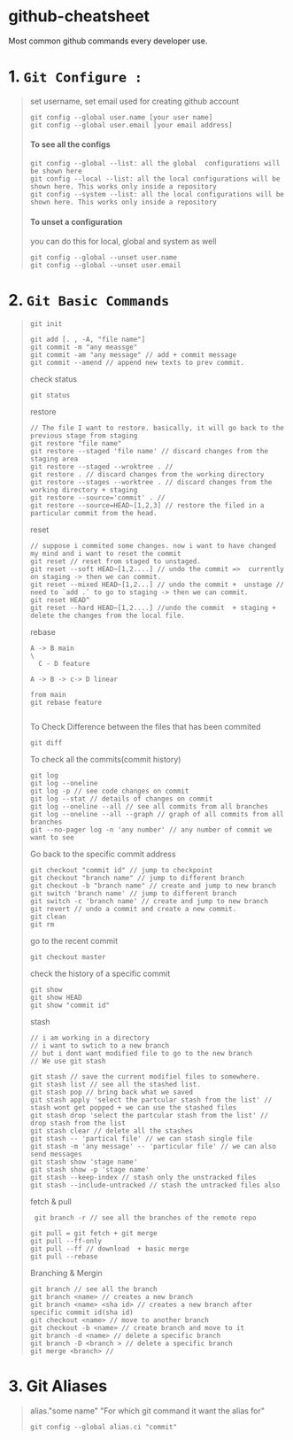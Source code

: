 # github-cheatsheet
Most common github commands every developer use.

# 1. `Git Configure :`
> set username, set email used for creating github account
> ```git
> git config --global user.name [your user name]
> git config --global user.email [your email address]
> ```
>#### To see all the configs
> ```git
> git config --global --list: all the global  configurations will be shown here
> git config --local --list: all the local configurations will be shown here. This works only inside a repository
> git config --system --list: all the local configurations will be shown here. This works only inside a repository
> ```
>####  To unset a configuration
> you can do this for local, global and system as well
> ```git
> git config --global --unset user.name
> git config --global --unset user.email
> ```
# 2. `Git Basic Commands`
> ```git
> git init
> ```
> ```git
> git add [. , -A, "file name"]
> git commit -m "any meassge"
> git commit -am "any message" // add + commit message
> git commit --amend // append new texts to prev commit. 
> ```
> check status 
> ```git
> git status
> ```
> restore
> ```git
> // The file I want to restore. basically, it will go back to the previous stage from staging
> git restore "file name"
> git restore --staged 'file name' // discard changes from the staging area 
> git restore --staged --wroktree . //
> git restore . // discard changes from the working directory
> git restore --stages --worktree . // discard changes from the working directory + staging
> git restore --source='commit' . //
> git restore --source=HEAD~[1,2,3] // restore the filed in a particular commit from the head. 
> ```
> reset
> ```git
> // suppose i commited some changes. now i want to have changed my mind and i want to reset the commit
> git reset // reset from staged to unstaged. 
> git reset --soft HEAD~[1,2....] // undo the commit =>  currently on staging -> then we can commit. 
> git reset --mixed HEAD~[1,2...] // undo the commit +  unstage // need to `add .` to go to staging -> then we can commit. 
> git reset HEAD^
> git reset --hard HEAD~[1,2....] //undo the commit  + staging + delete the changes from the local file. 
> ```
> rebase
> ```git
> A -> B main
> \ 
>   C - D feature
>
> A -> B -> c-> D linear
>
> from main
> git rebase feature 
>
> 
> ```
> 
> To Check Difference between the files that has been commited
> ```git
> git diff
> ```
> To check all the commits(commit history)
> ```git
> git log
> git log --oneline
> git log -p // see code changes on commit
> git log --stat // details of changes on commit
> git log --oneline --all // see all commits from all branches
> git log --oneline --all --graph // graph of all commits from all branches
> git --no-pager log -n 'any number' // any number of commit we want to see
> ```
> Go back to the specific commit address
> ```git
> git checkout "commit id" // jump to checkpoint
> git checkout "branch name" // jump to different branch
> git checkout -b "branch name" // create and jump to new branch
> git switch 'branch name' // jump to different branch
> git switch -c 'branch name' // create and jump to new branch
> git revert // undo a commit and create a new commit.
> git clean
> git rm
> ```
>  go to the recent commit
> ```git
> git checkout master
> ```
> check the history of a specific commit
> ```git
> git show
> git show HEAD
> git show "commit id"
>```
> stash
> ```git
> // i am working in a directory
> // i want to swtich to a new branch
> // but i dont want modified file to go to the new branch
> // We use git stash
>
> git stash // save the current modifiel files to somewhere. 
> git stash list // see all the stashed list.
> git stash pop // bring back what we saved
> git stash apply 'select the partcular stash from the list' // stash wont get popped + we can use the stashed files
> git stash drop 'select the partcular stash from the list' // drop stash from the list
> git stash clear // delete all the stashes
> git stash -- 'partical file' // we can stash single file
> git stash -m 'any message' -- 'particular file' // we can also send messages
> git stash show 'stage name'
> git stash show -p 'stage name'
> git stash --keep-index // stash only the unstracked files
> git stash --include-untracked // stash the untracked files also 
> 
> ```
> fetch & pull
> ```git
>  git branch -r // see all the branches of the remote repo
>
> git pull = git fetch + git merge
> git pull --ff-only
> git pull --ff // download  + basic merge 
> git pull --rebase
> 
> ```
> Branching & Mergin
> ```git
> git branch // see all the branch 
> git branch <name> // creates a new branch
> git branch <name> <sha id> // creates a new branch after specific commit id(sha id)
> git checkout <name> // move to another branch
> git checkout -b <name> // create branch and move to it
> git branch -d <name> // delete a specific branch
> git branch -D <branch > // delete a specific branch 
> git merge <branch> // 
> ```
# 3. Git Aliases
> alias."some name" "For which git command it want the alias for"
> ```git
> git config --global alias.ci "commit"
> ```
